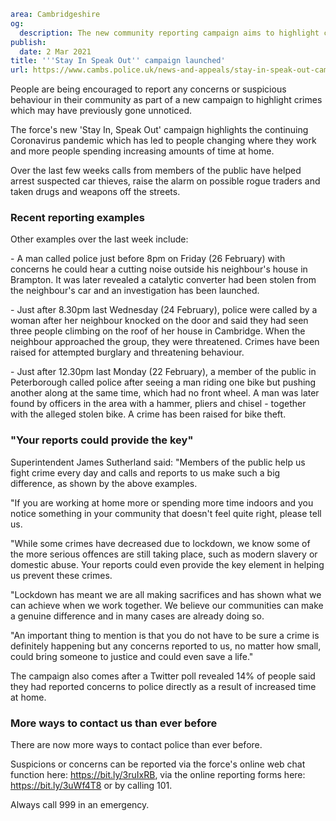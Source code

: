 ```yaml
area: Cambridgeshire
og:
  description: The new community reporting campaign aims to highlight crimes which may have previously gone unnoticed
publish:
  date: 2 Mar 2021
title: '''Stay In Speak Out'' campaign launched'
url: https://www.cambs.police.uk/news-and-appeals/stay-in-speak-out-campaign-march-2021
```

People are being encouraged to report any concerns or suspicious behaviour in their community as part of a new campaign to highlight crimes which may have previously gone unnoticed.

The force's new 'Stay In, Speak Out' campaign highlights the continuing Coronavirus pandemic which has led to people changing where they work and more people spending increasing amounts of time at home.

Over the last few weeks calls from members of the public have helped arrest suspected car thieves, raise the alarm on possible rogue traders and taken drugs and weapons off the streets.

### Recent reporting examples

Other examples over the last week include:

\- A man called police just before 8pm on Friday (26 February) with concerns he could hear a cutting noise outside his neighbour's house in Brampton. It was later revealed a catalytic converter had been stolen from the neighbour's car and an investigation has been launched.

\- Just after 8.30pm last Wednesday (24 February), police were called by a woman after her neighbour knocked on the door and said they had seen three people climbing on the roof of her house in Cambridge. When the neighbour approached the group, they were threatened. Crimes have been raised for attempted burglary and threatening behaviour.

\- Just after 12.30pm last Monday (22 February), a member of the public in Peterborough called police after seeing a man riding one bike but pushing another along at the same time, which had no front wheel. A man was later found by officers in the area with a hammer, pliers and chisel - together with the alleged stolen bike. A crime has been raised for bike theft.

### "Your reports could provide the key"

Superintendent James Sutherland said: "Members of the public help us fight crime every day and calls and reports to us make such a big difference, as shown by the above examples.

"If you are working at home more or spending more time indoors and you notice something in your community that doesn't feel quite right, please tell us.

"While some crimes have decreased due to lockdown, we know some of the more serious offences are still taking place, such as modern slavery or domestic abuse. Your reports could even provide the key element in helping us prevent these crimes.

"Lockdown has meant we are all making sacrifices and has shown what we can achieve when we work together. We believe our communities can make a genuine difference and in many cases are already doing so.

"An important thing to mention is that you do not have to be sure a crime is definitely happening but any concerns reported to us, no matter how small, could bring someone to justice and could even save a life."

The campaign also comes after a Twitter poll revealed 14% of people said they had reported concerns to police directly as a result of increased time at home.

### More ways to contact us than ever before

There are now more ways to contact police than ever before.

Suspicions or concerns can be reported via the force's online web chat function here: https://bit.ly/3ruIxRB, via the online reporting forms here: https://bit.ly/3uWf4T8 or by calling 101.

Always call 999 in an emergency.
